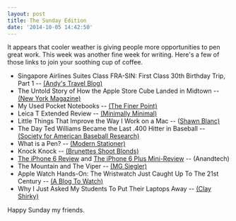 ```yaml
---
layout: post
title: The Sunday Edition
date: '2014-10-05 14:42:50'
---
```


It appears that cooler weather is giving people more opportunities to pen great work. This week was another fine week for writing. Here's a few of those links to join your soothing cup of coffee. 

* Singapore Airlines Suites Class FRA-SIN: First Class 30th Birthday Trip, Part 1 -- [(Andy's Travel Blog)](http://andystravelblog.com/2013/04/22/sia-singapore-airlines-suites-class-a380-frankfurt-singapore/)
* The Untold Story of How the Apple Store Cube Landed in Midtown -- [(New York Magazine)](http://nymag.com/daily/intelligencer/2014/09/story-behind-the-apple-store-cube.html)
* My Used Pocket Notebooks -- [(The Finer Point)](http://www.thefinerpoint.net/blog/2014/10/3/my-used-pocket-notebooks)
* Leica T Extended Review -- [(Minimally Minimal)](http://www.minimallyminimal.com/blog/leica-t-extended-review)
* Little Things That Improve the Way I Work on a Mac -- ([Shawn Blanc)](http://shawnblanc.net/2014/10/little-things/)
* The Day Ted Williams Became the Last .400 Hitter in Baseball -- [(Society for American Baseball Research)](http://sabr.org/research/day-ted-williams-became-last-400-hitter-baseball)
* What is a Pen? -- [(Modern Stationer)](http://www.modernstationer.com/blog/2014/9/25/what-is-a-pen)
* Knock Knock -- [(Brunettes Shoot Blonds)](http://vimeo.com/106547345)
* [The iPhone 6 Review](http://www.anandtech.com/show/8554/the-iphone-6-review) and [The iPhone 6 Plus Mini-Review](http://www.anandtech.com/show/8572/the-iphone-6-plus-review-apples-first-phablet) -- (Anandtech)
* The Mountain and The Viper -- [(MG Siegler)](https://medium.com/@parislemon/the-mountain-and-the-viper-16e9bea700ea)
* Apple Watch Hands-On: The Wristwatch Just Caught Up To The 21st Century -- [(A Blog To Watch)](http://www.ablogtowatch.com/apple-watch-hands-on-review/)
* Why I Just Asked My Students To Put Their Laptops Away -- [(Clay Shirky)](https://medium.com/@cshirky/why-i-just-asked-my-students-to-put-their-laptops-away-7f5f7c50f368)

Happy Sunday my friends.	